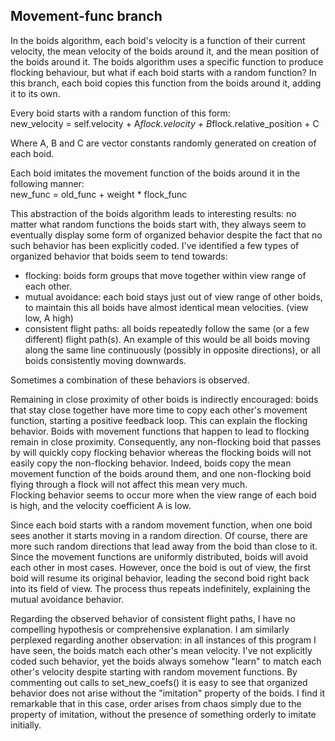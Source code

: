 ## Movement-func branch
In the boids algorithm, each boid's velocity is a function of their current velocity, the mean velocity of the boids around it, and the mean position of the boids around it. The boids algorithm uses a specific function to produce flocking behaviour, but what if each boid starts with a random function? In this branch, each boid copies this function from the boids around it, adding it to its own.
 
Every boid starts with a random function of this form:<br>
new_velocity = self.velocity + A*flock.velocity + B*flock.relative_position + C
 
Where A, B and C are vector constants randomly generated on creation of each boid.
 
Each boid imitates the movement function of the boids around it in the following manner:<br>
new_func = old_func + weight * flock_func
 
This abstraction of the boids algorithm leads to interesting results: no matter what random functions the boids start with, they always seem to eventually display some form of organized behavior despite the fact that no such behavior has been explicitly coded. I've identified a few types of organized behavior that boids seem to tend towards:
 
- flocking: boids form groups that move together within view range of each other.
- mutual avoidance: each boid stays just out of view range of other boids, to maintain this all boids have almost identical mean velocities. (view low, A high)
- consistent flight paths: all boids repeatedly follow the same (or a few different) flight path(s). An example of this would be all boids moving along the same line continuously (possibly in opposite directions), or all boids consistently moving downwards.
 
Sometimes a combination of these behaviors is observed.
 
Remaining in close proximity of other boids is indirectly encouraged: boids that stay close together have more time to copy each other's movement function, starting a positive feedback loop. This can explain the flocking behavior. Boids with movement functions that happen to lead to flocking remain in close proximity. Consequently, any non-flocking boid that passes by will quickly copy flocking behavior whereas the flocking boids will not easily copy the non-flocking behavior. Indeed, boids copy the mean movement function of the boids around them, and one non-flocking boid flying through a flock will not affect this mean very much.<br>
Flocking behavior seems to occur more when the view range of each boid is high, and the velocity coefficient A is low.
 
Since each boid starts with a random movement function, when one boid sees another it starts moving in a random direction. Of course, there are more such random directions that lead away from the boid than close to it. Since the movement functions are uniformly distributed, boids will avoid each other in most cases. However, once the boid is out of view, the first boid will resume its original behavior, leading the second boid right back into its field of view. The process thus repeats indefinitely, explaining the mutual avoidance behavior.
 
Regarding the observed behavior of consistent flight paths, I have no compelling hypothesis or comprehensive explanation. I am similarly perplexed regarding another observation: in all instances of this program I have seen, the boids match each other's mean velocity. I've not explicitly coded such behavior, yet the boids always somehow "learn" to match each other's velocity despite starting with random movement functions. By commenting out calls to set_new_coefs() it is easy to see that organized behavior does not arise without the "imitation" property of the boids. I find it remarkable that in this case, order arises from chaos simply due to the property of imitation, without the presence of something orderly to imitate initially.